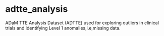 # adtte_analysis

ADaM TTE Analysis Dataset (ADTTE) used for exploring outliers in clinical trials and identifying Level 1 anomalies,i.e,missing data.
